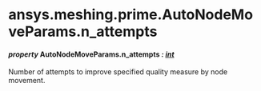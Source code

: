 # ansys.meshing.prime.AutoNodeMoveParams.n_attempts



#### *property* AutoNodeMoveParams.n_attempts *: [int](https://docs.python.org/3.11/library/functions.html#int)*

Number of attempts to improve specified quality measure by node movement.

<!-- !! processed by numpydoc !! -->
